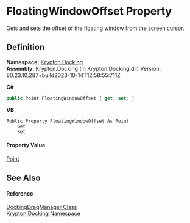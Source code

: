 # FloatingWindowOffset Property


Gets and sets the offset of the floating window from the screen cursor.



## Definition
**Namespace:** <a href="98399376-cf41-9454-4b4d-4fab2ca20bc7.md">Krypton.Docking</a>  
**Assembly:** Krypton.Docking (in Krypton.Docking.dll) Version: 80.23.10.287+build2023-10-14T12:58:55:711Z

**C#**
``` C#
public Point FloatingWindowOffset { get; set; }
```
**VB**
``` VB
Public Property FloatingWindowOffset As Point
	Get
	Set
```



#### Property Value
<a href="https://learn.microsoft.com/dotnet/api/system.drawing.point" target="_blank" rel="noopener noreferrer">Point</a>

## See Also


#### Reference
<a href="19778691-abac-8e23-120e-b1812d34bcd8.md">DockingDragManager Class</a>  
<a href="98399376-cf41-9454-4b4d-4fab2ca20bc7.md">Krypton.Docking Namespace</a>  
